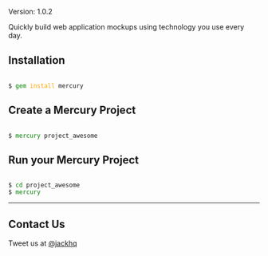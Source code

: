 Version: 1.0.2

Quickly build web application mockups using technology you use every day.

## Installation

<pre><code>
$ <span style='color:green'>gem</span> <span style='color:orange'>install</span> mercury
</code></pre>

## Create a Mercury Project

<pre><code>
$ <span style='color:green'>mercury</span> project_awesome
</code></pre>

## Run your Mercury Project

<pre><code>
$ <span style='color:green'>cd</span> project_awesome
$ <span style='color:green'>mercury</span   >
</code></pre>

----

## Contact Us

Tweet us at [@jackhq](http://twitter.com/jackhq)



